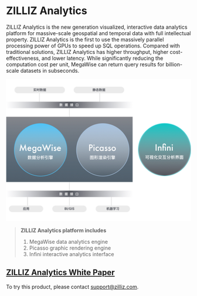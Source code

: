 # ZILLIZ Analytics

ZILLIZ Analytics is the new generation visualized, interactive data analytics platform for massive-scale geospatial and temporal data with full intellectual property. ZILLIZ Analytics is the first to use the massively parallel processing power of GPUs to speed up SQL operations. Compared with traditional solutions, ZILLIZ Analytics has higher throughput, higher cost-effectiveness, and lower latency. While significantly reducing the computation cost per unit, MegaWise can return query results for billion-scale datasets in subseconds.

![InfiniAnalytics](./assets/InfiniAnalytics.jpg)

> **ZILLIZ Analytics platform includes**
> 1. MegaWise data analytics engine
> 2. Picasso graphic rendering engine
> 3. Infini interactive analytics interface


## [ZILLIZ Analytics White Paper](white_paper.md)

To try this product, please contact support@zilliz.com.

